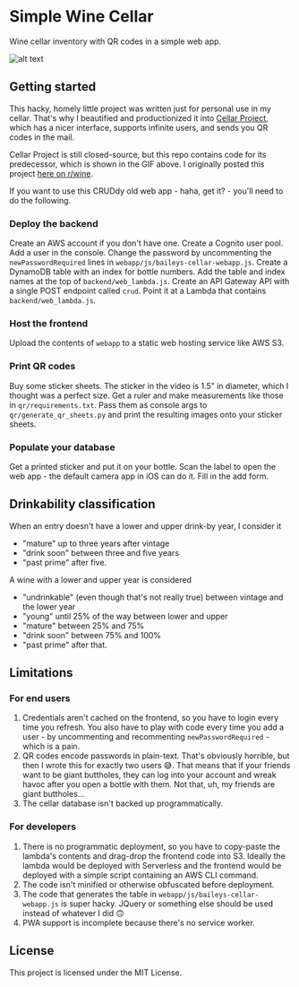 # Simple Wine Cellar
Wine cellar inventory with QR codes in a simple web app.

![alt text](/baileyscellar.gif)

## Getting started
This hacky, homely little project was written just for personal use in my cellar. That's why I beautified and productionized it into [Cellar Project](https://cellarproject.com), which has a nicer interface, supports infinite users, and sends you QR codes in the mail.

Cellar Project is still closed-source, but this repo contains code for its predecessor, which is shown in the GIF above. I originally posted this project [here on r/wine](https://www.reddit.com/r/wine/comments/auuh6a/finally_figured_out_how_to_get_my_wife_to_check/).

If you want to use this CRUDdy old web app - haha, get it? - you'll need to do the following.

### Deploy the backend
Create an AWS account if you don't have one. Create a Cognito user pool. Add a user in the console. Change the password by uncommenting the `newPasswordRequired` lines in `webapp/js/baileys-cellar-webapp.js`. Create a DynamoDB table with an index for bottle numbers. Add the table and index names at the top of `backend/web_lambda.js`. Create an API Gateway API with a single POST endpoint called `crud`. Point it at a Lambda that contains `backend/web_lambda.js`.

### Host the frontend
Upload the contents of `webapp` to a static web hosting service like AWS S3.

### Print QR codes
Buy some sticker sheets. The sticker in the video is 1.5" in diameter, which I thought was a perfect size. Get a ruler and make measurements like those in `qr/requirements.txt`. Pass them as console args to `qr/generate_qr_sheets.py` and print the resulting images onto your sticker sheets.

### Populate your database
Get a printed sticker and put it on your bottle. Scan the label to open the web app - the default camera app in iOS can do it. Fill in the add form.

## Drinkability classification
When an entry doesn't have a lower and upper drink-by year, I consider it
* "mature" up to three years after vintage
* "drink soon" between three and five years
* "past prime" after five.

A wine with a lower and upper year is considered 
* "undrinkable" (even though that's not really true) between vintage and the lower year
* "young" until 25% of the way between lower and upper
* "mature" between 25% and 75%
* "drink soon" between 75% and 100%
* "past prime" after that.

## Limitations
### For end users
1. Credentials aren't cached on the frontend, so you have to login every time you refresh. You also have to play with code every time you add a user - by uncommenting and recommenting `newPasswordRequired` - which is a pain.
2. QR codes encode passwords in plain-text. That's obviously horrible, but then I wrote this for exactly two users 😅. That means that if your friends want to be giant buttholes, they can log into your account and wreak havoc after you open a bottle with them. Not that, uh, my friends are giant buttholes...
3. The cellar database isn't backed up programmatically.

### For developers
1. There is no programmatic deployment, so you have to copy-paste the lambda's contents and drag-drop the frontend code into S3. Ideally the lambda would be deployed with Serverless and the frontend would be deployed with a simple script containing an AWS CLI command.
2. The code isn't minified or otherwise obfuscated before deployment.
3. The code that generates the table in `webapp/js/baileys-cellar-webapp.js` is super hacky. JQuery or something else should be used instead of whatever I did 🙃
4. PWA support is incomplete because there's no service worker.

## License
This project is licensed under the MIT License.
